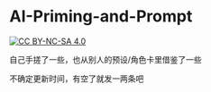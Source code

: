 # AI-Priming-and-Prompt
[![CC BY-NC-SA 4.0](https://img.shields.io/badge/License-CC%20BY--NC--SA%204.0-lightgrey.svg)](https://creativecommons.org/licenses/by-nc-sa/4.0/)

自己手搓了一些，也从别人的预设/角色卡里借鉴了一些

不确定更新时间，有空了就发一两条吧
